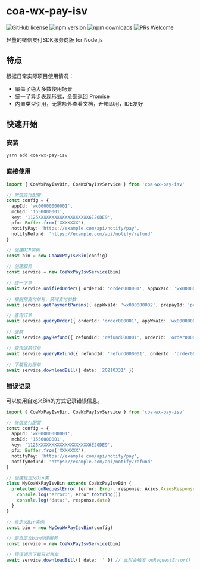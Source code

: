 # coa-wx-pay-isv

[![GitHub license](https://img.shields.io/badge/license-MIT-green.svg?style=flat-square)](LICENSE)
[![npm version](https://img.shields.io/npm/v/coa-wx-pay-isv.svg?style=flat-square)](https://www.npmjs.org/package/coa-wx-pay-isv)
[![npm downloads](https://img.shields.io/npm/dm/coa-wx-pay-isv.svg?style=flat-square)](http://npm-stat.com/charts.html?package=coa-wx-pay-isv)
[![PRs Welcome](https://img.shields.io/badge/PRs-welcome-brightgreen.svg?style=flat-square)](https://github.com/coajs/coa-wx-pay-isv/pulls)

轻量的微信支付SDK服务商版 for Node.js

## 特点

根据日常实际项目使用情况：

- 覆盖了绝大多数使用场景
- 统一了异步表现形式，全部返回 Promise
- 内置类型引用，无需额外查看文档，开箱即用，IDE友好

## 快速开始

### 安装

```shell
yarn add coa-wx-pay-isv
```

### 直接使用

```typescript
import { CoaWxPayIsvBin, CoaWxPayIsvService } from 'coa-wx-pay-isv'

// 微信支付配置
const config = {
  appId: 'wx00000000001',
  mchId: '1550000001',
  key: '1125XXXXXXXXXXXXXXXXXXX6E20DE9',
  pfx: Buffer.from('XXXXXXX'),
  notifyPay: 'https://example.com/api/notify/pay',
  notifyRefund: 'https://example.com/api/notify/refund'
}

// 创建BIN实例
const bin = new CoaWxPayIsvBin(config)

// 创建服务
const service = new CoaWxPayIsvService(bin)

// 统一下单
await service.unifiedOrder({ orderId: 'order000001', appWxaId: 'wx000000002', subMchId: '1660000001', openId: 'openIdxxxxxxx', price: 100 })

// 根据预支付单号，获得支付参数
await service.getPaymentParams({ appWxaId: 'wx000000002', prepayId: 'prepay00001' })

// 查询订单
await service.queryOrder({ orderId: 'order000001', appWxaId: 'wx000000002', subMchId: '1660000001' })

// 退款
await service.payRefund({ refundId: 'refund000001', orderId: 'order000001', price: 100, rawData: {} })

// 查询退款订单
await service.queryRefund({ refundId: 'refund000001', orderId: 'order000001', appWxaId: 'wx000000002', subMchId: '1660000001' })

// 下载日对账单
await service.downloadBill({ date: '20210331' })
```

### 错误记录

可以使用自定义Bin的方式记录错误信息。

```typescript
import { CoaWxPayIsvBin, CoaWxPayIsvService } from 'coa-wx-pay-isv'

// 微信支付配置
const config = {
  appId: 'wx00000000001',
  mchId: '1550000001',
  key: '1125XXXXXXXXXXXXXXXXXXX6E20DE9',
  pfx: Buffer.from('XXXXXXX'),
  notifyPay: 'https://example.com/api/notify/pay',
  notifyRefund: 'https://example.com/api/notify/refund'
}

// 创建自定义Bin类
class MyCoaWxPayIsvBin extends CoaWxPayIsvBin {
  protected onRequestError (error: Error, response: Axios.AxiosResponse) {
    console.log('error:', error.toString())
    console.log('data:', response.data)
  }
}

// 自定义Bin实例
const bin = new MyCoaWxPayIsvBin(config)

// 是自定义bin创建服务
const service = new CoaWxPayIsvService(bin)

// 错误调用下载日对账单
await service.downloadBill({ date: '' }) // 此时会触发 onRequestError()
```
